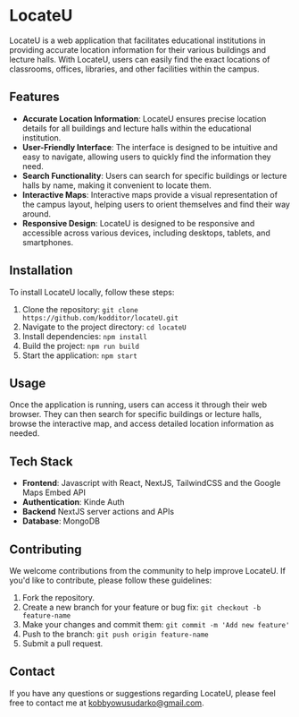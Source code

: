 # LocateU

LocateU is a web application that facilitates educational institutions in providing accurate location information for their various buildings and lecture halls. With LocateU, users can easily find the exact locations of classrooms, offices, libraries, and other facilities within the campus.

## Features

- **Accurate Location Information**: LocateU ensures precise location details for all buildings and lecture halls within the educational institution.
- **User-Friendly Interface**: The interface is designed to be intuitive and easy to navigate, allowing users to quickly find the information they need.
- **Search Functionality**: Users can search for specific buildings or lecture halls by name, making it convenient to locate them.
- **Interactive Maps**: Interactive maps provide a visual representation of the campus layout, helping users to orient themselves and find their way around.
- **Responsive Design**: LocateU is designed to be responsive and accessible across various devices, including desktops, tablets, and smartphones.

## Installation

To install LocateU locally, follow these steps:

1. Clone the repository: `git clone https://github.com/kodditor/locateU.git`
2. Navigate to the project directory: `cd locateU`
3. Install dependencies: `npm install`
4. Build the project: `npm run build`
5. Start the application: `npm start`

## Usage

Once the application is running, users can access it through their web browser. They can then search for specific buildings or lecture halls, browse the interactive map, and access detailed location information as needed.

## Tech Stack
- **Frontend**: Javascript with React, NextJS, TailwindCSS and the Google Maps Embed API
- **Authentication**: Kinde Auth
- **Backend** NextJS server actions and APIs
- **Database**: MongoDB

## Contributing

We welcome contributions from the community to help improve LocateU. If you'd like to contribute, please follow these guidelines:

1. Fork the repository.
2. Create a new branch for your feature or bug fix: `git checkout -b feature-name`
3. Make your changes and commit them: `git commit -m 'Add new feature'`
4. Push to the branch: `git push origin feature-name`
5. Submit a pull request.


## Contact

If you have any questions or suggestions regarding LocateU, please feel free to contact me at [kobbyowusudarko@gmail.com](mailto:kobbyowusudarko@gmail.com).
